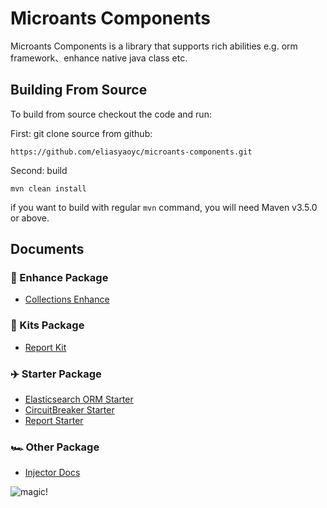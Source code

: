 # Microants Components

Microants Components is a library that supports rich abilities e.g. orm framework、enhance native java class etc.

## Building From Source

To build from source checkout the code and run:


First: git clone source from github:
```
https://github.com/eliasyaoyc/microants-components.git 
```

Second: build
```
mvn clean install
```
if you want to build with regular `mvn` command, you will need Maven v3.5.0 or above.

## Documents
### 🧲 Enhance Package
* [Collections Enhance](./enhance/collections-enhance/README.md)

### 🚁 Kits Package
* [Report Kit](./kits/report-kit/README.md)

### ✈️ Starter Package
* [Elasticsearch ORM Starter](./starters/elasticsearch-orm-starter/README.md)
* [CircuitBreaker Starter](./starters/circuitbreaker-starter/README.md)
* [Report Starter](./starters/report-starter/README.md)

### 🏎 Other Package
* [Injector Docs](./injector/README.md)

![magic!](http://www.reactiongifs.com/r/mgc.gif)